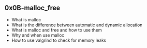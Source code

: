 ## 0x0B-malloc_free

- What is malloc
- What is the difference between automatic and dynamic allocation
- What is malloc and free and how to use them
- Why and when use malloc
- How to use valgrind to check for memory leaks
